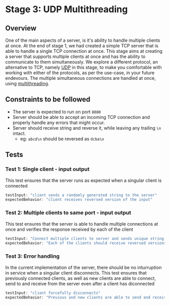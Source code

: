 # Stage 3: UDP Multithreading

## Overview
One of the main aspects of a server, is it's ability to handle multiple clients at once. At the end of stage 1, we had created a simple TCP server that is able to handle a single TCP connection at once. This stage aims at creating a server that supports multiple clients at once and has the ability to communicate to them simultaneously. We explore a different protocol, an alternative to TCP, namely [UDP](https://expserver.github.io/guides/resources/udp-socket-programming.html) in this stage, to make you comfortable with working with either of the protocols, as per the use-case, in your future endevours. The multiple simultaneous connections are handled at once, using [multithreading](https://expserver.github.io/guides/resources/process-and-threads.html).

## Constraints to be followed
- The server is expected to run on port `8080`
- Server should be able to accept an incoming TCP connection and properly handle any errors that might occur.
- Server should receive string and reverse it, while leaving any trailing `\n` intact.
    - eg: `abcd\n` should be reversed as `dcba\n`

## Tests
### Test 1: Single client - input output
This test ensures that the server runs as expected when a singular client is connected

```js
testInput: "client sends a randomly generated string to the server"
expectedBehavior: "client receives reversed version of the input"
```

### Test 2: Multiple clients to same port - input output
This test ensures that the server is able to handle multiple connections at once and verifies the response received by each of the client

```js
testInput: "Connect multiple clients to server and sends unique string simultaneously"
expectedBehavior: "Each of the clients should receive reversed versions of their input"
```

### Test 3: Error handling
In the current implementation of the server, there should be no inturruption in service when a singular client disconnects. This test ensures that previously connected clients, as well as new clients are able to connect, send to and receive from the server even after a client has diconnected

```js
testInput: "client forcefully disconnects"
expectedBehavior: "Previous and new clients are able to send and receive output as expected"
```

